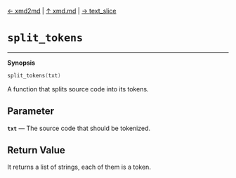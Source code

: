 [&#8592; xmd2md](xmd--xmd2md.md) | [&#8593; xmd.md](xmd.md) | [&#8594; text_slice](xmd--text_slice.md)
# `split_tokens`
***

**Synopsis**

```cpp
split_tokens(txt)
```

A function that splits source code into its tokens.


## Parameter
**`txt`** &#8213; The source code that should be tokenized.  
## Return Value

It returns a list of strings, each of them is a token.


